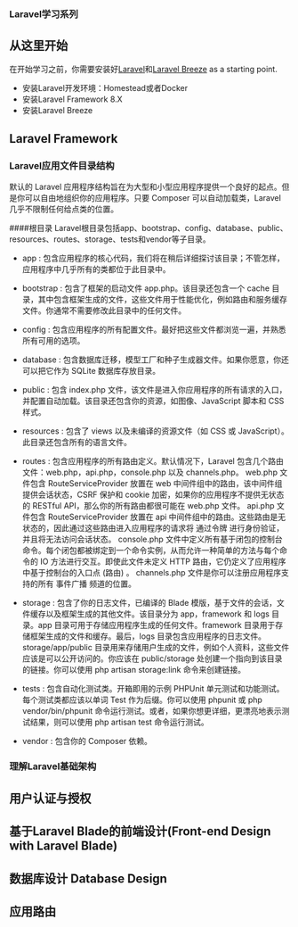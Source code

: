 ### Laravel学习系列

## 从这里开始
在开始学习之前，你需要安装好[Laravel](https://laravel.com/)和[Laravel Breeze](https://laravel.com/docs/8.x/starter-kits) as a starting point.
- 安装Laravel开发环境：Homestead或者Docker
- 安装Laravel Framework 8.X
- 安装Laravel Breeze

## Laravel Framework

### Laravel应用文件目录结构
默认的 Laravel 应用程序结构旨在为大型和小型应用程序提供一个良好的起点。但是你可以自由地组织你的应用程序。只要 Composer 可以自动加载类，Laravel 几乎不限制任何给点类的位置。

####根目录
Laravel根目录包括app、bootstrap、config、database、public、resources、routes、storage、tests和vendor等子目录。
- app : 包含应用程序的核心代码，我们将在稍后详细探讨该目录；不管怎样，应用程序中几乎所有的类都位于此目录中。
- bootstrap : 包含了框架的启动文件 app.php。该目录还包含一个 cache 目录，其中包含框架生成的文件，这些文件用于性能优化，例如路由和服务缓存文件。你通常不需要修改此目录中的任何文件。
- config : 包含应用程序的所有配置文件。最好把这些文件都浏览一遍，并熟悉所有可用的选项。
- database : 包含数据库迁移，模型工厂和种子生成器文件。如果你愿意，你还可以把它作为 SQLite 数据库存放目录。
- public : 包含 index.php 文件，该文件是进入你应用程序的所有请求的入口，并配置自动加载。该目录还包含你的资源，如图像、JavaScript 脚本和 CSS 样式。
- resources : 包含了 views 以及未编译的资源文件（如 CSS 或 JavaScript）。此目录还包含所有的语言文件。
- routes : 包含应用程序的所有路由定义。默认情况下，Laravel 包含几个路由文件：web.php，api.php，console.php 以及 channels.php。
web.php 文件包含 RouteServiceProvider 放置在 web 中间件组中的路由，该中间件组提供会话状态，CSRF 保护和 cookie 加密，如果你的应用程序不提供无状态的 RESTful API，那么你的所有路由都很可能在 web.php 文件。
api.php 文件包含 RouteServiceProvider 放置在 api 中间件组中的路由。这些路由是无状态的，因此通过这些路由进入应用程序的请求将 通过令牌 进行身份验证，并且将无法访问会话状态。
console.php 文件中定义所有基于闭包的控制台命令。每个闭包都被绑定到一个命令实例，从而允许一种简单的方法与每个命令的 IO 方法进行交互。即使此文件未定义 HTTP 路由，它仍定义了应用程序中基于控制台的入口点 (路由) 。
channels.php 文件是你可以注册应用程序支持的所有 事件广播 频道的位置。
- storage : 包含了你的日志文件，已编译的 Blade 模版，基于文件的会话，文件缓存以及框架生成的其他文件。该目录分为 app，framework 和 logs 目录。app 目录可用于存储应用程序生成的任何文件。framework 目录用于存储框架生成的文件和缓存。最后，logs 目录包含应用程序的日志文件。
storage/app/public 目录用来存储用户生成的文件，例如个人资料，这些文件应该是可以公开访问的。你应该在 public/storage 处创建一个指向到该目录的链接。你可以使用 php artisan storage:link 命令来创建链接。
- tests : 包含自动化测试类。开箱即用的示例 PHPUnit 单元测试和功能测试。每个测试类都应该以单词 Test 作为后缀。你可以使用 phpunit 或 php vendor/bin/phpunit 命令运行测试。或者，如果你想更详细，更漂亮地表示测试结果，则可以使用 php artisan test 命令运行测试。

- vendor : 包含你的 Composer 依赖。

#### 

### 理解Laravel基础架构


## 用户认证与授权

## 基于Laravel Blade的前端设计(Front-end Design with Laravel Blade) 

## 数据库设计 Database Design

## 应用路由